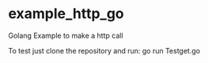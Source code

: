 # example_http_go
Golang Example to make a http call

To test just clone the repository and run: go run Testget.go
